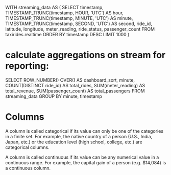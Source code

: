 WITH streaming_data AS (
SELECT
  timestamp,
  TIMESTAMP_TRUNC(timestamp, HOUR, 'UTC') AS hour,
  TIMESTAMP_TRUNC(timestamp, MINUTE, 'UTC') AS minute,
  TIMESTAMP_TRUNC(timestamp, SECOND, 'UTC') AS second,
  ride_id,
  latitude,
  longitude,
  meter_reading,
  ride_status,
  passenger_count
FROM
  taxirides.realtime
ORDER BY timestamp DESC
LIMIT 1000
)
# calculate aggregations on stream for reporting:
SELECT
 ROW_NUMBER() OVER() AS dashboard_sort,
 minute,
 COUNT(DISTINCT ride_id) AS total_rides,
 SUM(meter_reading) AS total_revenue,
 SUM(passenger_count) AS total_passengers
FROM streaming_data
GROUP BY minute, timestamp

# Columns

A column is called categorical if its value can only be one of the categories in a finite set. For example, the native country of a person (U.S., India, Japan, etc.) or the education level (high school, college, etc.) are categorical columns.

A column is called continuous if its value can be any numerical value in a continuous range. For example, the capital gain of a person (e.g. $14,084) is a continuous column.